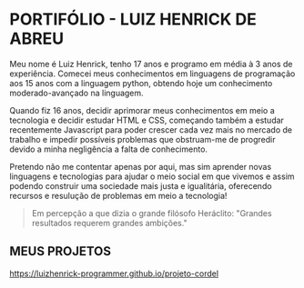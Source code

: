 # PORTIFÓLIO - LUIZ HENRICK DE ABREU

<p>Meu nome é Luiz Henrick, tenho 17 anos e programo em média à 3 anos de experiência. Comecei meus conhecimentos em linguagens de programação aos 15 anos com a linguagem python, obtendo hoje um conhecimento moderado-avançado na linguagem.</p>

<p>Quando fiz 16 anos, decidir aprimorar meus conhecimentos em meio a tecnologia e decidir estudar HTML e CSS, começando também a estudar recentemente Javascript para poder crescer cada vez mais no mercado de trabalho e impedir possíveis problemas que obstruam-me de progredir devido a minha negligência a falta de conhecimento.</p>

<p>Pretendo não me contentar apenas por aqui, mas sim aprender novas linguagens e tecnologias para ajudar o meio social em que vivemos e assim podendo construir uma sociedade mais justa e igualitária, oferecendo recursos e resulução de problemas em meio a tecnologia!</p>

> Em percepção a que dizia o grande filósofo Heráclito: "Grandes resultados requerem grandes ambições."


## MEUS PROJETOS

<https://luizhenrick-programmer.github.io/projeto-cordel>
